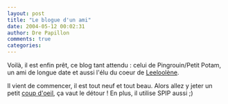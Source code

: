 ```yaml
---
layout: post
title: "Le blogue d'un ami"
date: 2004-05-12 00:02:31
author: Dre Papillon
comments: true
categories: 
---
```



Voilà, il est enfin prêt, ce blog tant attendu : celui de Pingrouin/Petit Potam, un ami de longue date et aussi l'élu du coeur de [Leeloolène](http://leeloolene.net).

Il vient de commencer, il est tout neuf et tout beau.  Alors allez y jeter un petit [coup d'oeil](http://www.legalion.net/blog/), ça vaut le détour !  En plus, il utilise SPIP aussi ;)